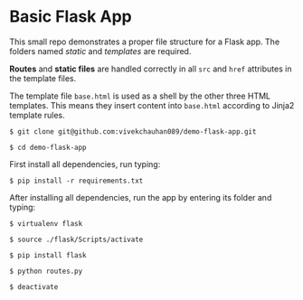 # Basic Flask App

This small repo demonstrates a proper file structure for a Flask app. The folders named *static* and *templates* are required.

**Routes** and **static files** are handled correctly in all `src` and `href` attributes in the template files.

The template file `base.html` is used as a shell by the other three HTML templates. This means they insert content into `base.html` according to Jinja2 template rules.

`$ git clone git@github.com:vivekchauhan089/demo-flask-app.git`

`$ cd demo-flask-app`

First install all dependencies, run typing:

`$ pip install -r requirements.txt`

After installing all dependencies, run the app by entering its folder and typing:

`$ virtualenv flask`

`$ source ./flask/Scripts/activate`

`$ pip install flask`

`$ python routes.py`


`$ deactivate`